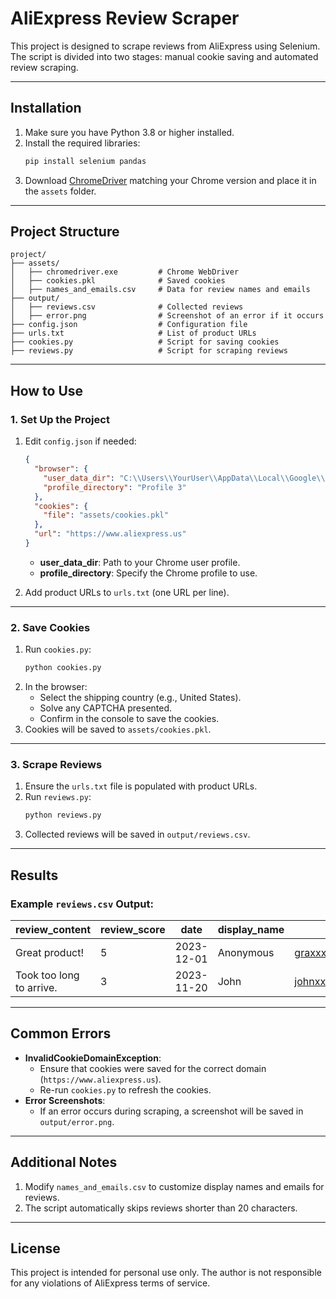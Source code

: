 # AliExpress Review Scraper

This project is designed to scrape reviews from AliExpress using Selenium. The script is divided into two stages: manual cookie saving and automated review scraping.

---

## **Installation**

1. Make sure you have Python 3.8 or higher installed.
2. Install the required libraries:
   ```bash
   pip install selenium pandas
   ```
3. Download [ChromeDriver](https://chromedriver.chromium.org/downloads) matching your Chrome version and place it in the `assets` folder.

---

## **Project Structure**

```plaintext
project/
├── assets/
│   ├── chromedriver.exe         # Chrome WebDriver
│   ├── cookies.pkl              # Saved cookies
│   ├── names_and_emails.csv     # Data for review names and emails
├── output/
│   ├── reviews.csv              # Collected reviews
│   ├── error.png                # Screenshot of an error if it occurs
├── config.json                  # Configuration file
├── urls.txt                     # List of product URLs
├── cookies.py                   # Script for saving cookies
├── reviews.py                   # Script for scraping reviews
```

---

## **How to Use**

### 1. Set Up the Project
1. Edit `config.json` if needed:
   ```json
   {
     "browser": {
       "user_data_dir": "C:\\Users\\YourUser\\AppData\\Local\\Google\\Chrome\\User Data",
       "profile_directory": "Profile 3"
     },
     "cookies": {
       "file": "assets/cookies.pkl"
     },
     "url": "https://www.aliexpress.us"
   }
   ```
   - **user_data_dir**: Path to your Chrome user profile.
   - **profile_directory**: Specify the Chrome profile to use.

2. Add product URLs to `urls.txt` (one URL per line).

---

### 2. Save Cookies
1. Run `cookies.py`:
   ```bash
   python cookies.py
   ```
2. In the browser:
   - Select the shipping country (e.g., United States).
   - Solve any CAPTCHA presented.
   - Confirm in the console to save the cookies.
3. Cookies will be saved to `assets/cookies.pkl`.

---

### 3. Scrape Reviews
1. Ensure the `urls.txt` file is populated with product URLs.
2. Run `reviews.py`:
   ```bash
   python reviews.py
   ```
3. Collected reviews will be saved in `output/reviews.csv`.

---

## **Results**

### Example `reviews.csv` Output:
| review_content            | review_score | date       | display_name | email            | media |
|---------------------------|--------------|------------|--------------|------------------|-------|
| Great product!            | 5            | 2023-12-01 | Anonymous    | graxxx@gmail.com | N/A   |
| Took too long to arrive.  | 3            | 2023-11-20 | John         | johnxxx@yahoo.com| N/A   |

---

## **Common Errors**

- **InvalidCookieDomainException**:
  - Ensure that cookies were saved for the correct domain (`https://www.aliexpress.us`).
  - Re-run `cookies.py` to refresh the cookies.
- **Error Screenshots**:
  - If an error occurs during scraping, a screenshot will be saved in `output/error.png`.

---

## **Additional Notes**

1. Modify `names_and_emails.csv` to customize display names and emails for reviews.
2. The script automatically skips reviews shorter than 20 characters.

---

## **License**
This project is intended for personal use only. The author is not responsible for any violations of AliExpress terms of service.
